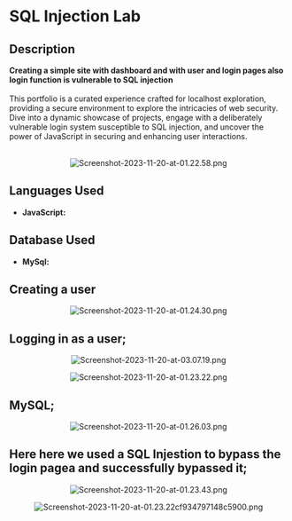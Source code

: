 <h1>SQL Injection Lab</h1>



<h2>Description</h2>
<b>Creating a simple site with dashboard and with user and login pages also login function is vulnerable to SQL injection
</b>
<br />
<br />
This portfolio is a curated experience crafted for localhost exploration, providing a secure environment to explore the intricacies of web security. Dive into a dynamic showcase of projects, engage with a deliberately vulnerable login system susceptible to SQL injection, and uncover the power of JavaScript in securing and enhancing user interactions.
<br />
<br />

<p align="center">
<img src="https://ltdfoto.ru/images/2023/11/20/Screenshot-2023-11-20-at-01.22.58.png" alt="Screenshot-2023-11-20-at-01.22.58.png" border="0" />
</p>
<h2>Languages Used</h2>

- <b>JavaScript:</b> 

<h2>Database Used</h2>

- <b>MySql:</b>

<h2>Creating a user</h2>

<p align="center">
<img src="https://ltdfoto.ru/images/2023/11/20/Screenshot-2023-11-20-at-01.24.30.png" alt="Screenshot-2023-11-20-at-01.24.30.png" border="0" />
</p>

<h2>Logging in as a user;</h2>
<p align="center">
<img src="https://ltdfoto.ru/images/2023/11/20/Screenshot-2023-11-20-at-03.07.19.png" alt="Screenshot-2023-11-20-at-03.07.19.png" border="0" />
</p>
<p align="center">
<img src="https://ltdfoto.ru/images/2023/11/20/Screenshot-2023-11-20-at-01.23.22.png" alt="Screenshot-2023-11-20-at-01.23.22.png" border="0" />
</p>

<h2>MySQL;</h2>

<p align="center">
<img src="https://ltdfoto.ru/images/2023/11/20/Screenshot-2023-11-20-at-01.26.03.png" alt="Screenshot-2023-11-20-at-01.26.03.png" border="0" />
</p>

<h2>Here here we used a SQL Injestion to bypass the login pagea and successfully bypassed it; </h2>

<p align="center">
<img src="https://ltdfoto.ru/images/2023/11/20/Screenshot-2023-11-20-at-01.23.43.png" alt="Screenshot-2023-11-20-at-01.23.43.png" border="0" />
</p>
<p align="center">
<img src="https://ltdfoto.ru/images/2023/11/20/Screenshot-2023-11-20-at-01.23.22cf934797148c5900.png" alt="Screenshot-2023-11-20-at-01.23.22cf934797148c5900.png" border="0" />
</p>

<!--
 ```diff
- text in red
+ text in green
! text in orange
# text in gray
@@ text in purple (and bold)@@
```
--!>

